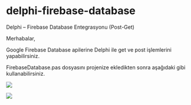 # delphi-firebase-database
Delphi – Firebase Database Entegrasyonu (Post-Get)

Merhabalar,

Google Firebase Database apilerine Delphi ile get ve post işlemlerini yapabilirsiniz.

FirebaseDatabase.pas dosyasını projenize ekledikten sonra aşağıdaki gibi kullanabilirsiniz.

![](https://raw.githubusercontent.com/yhackup/delphi-firebase-database/master/post-example.jpg)


![](https://raw.githubusercontent.com/yhackup/delphi-firebase-database/master/post-debug.jpg)
